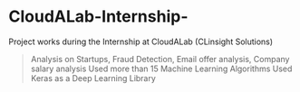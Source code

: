 # CloudALab-Internship-
Project works during the Internship at CloudALab (CLinsight Solutions)
>Analysis on Startups, Fraud Detection, Email offer analysis, Company salary analysis
>Used more than 15 Machine Learning Algorithms
>Used Keras as a Deep Learning Library
